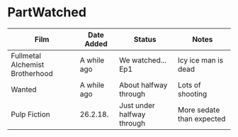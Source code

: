 # PartWatched

| Film | Date Added | Status | Notes |
| ---- | ---------- | ------ | ----- |
| Fullmetal Alchemist Brotherhood | A while ago | We watched... Ep1| Icy ice man is dead |
| Wanted | A while ago | About halfway through | Lots of shooting |
| Pulp Fiction | 26.2.18. | Just under halfway through | More sedate than expected |
